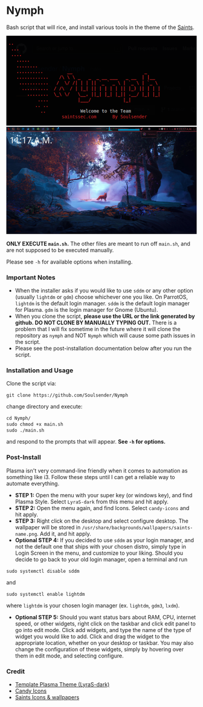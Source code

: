 # Nymph

Bash script that will rice, and install various tools in the theme of the [Saints](https://saintssec.com).

<img src="assets/logo.png">

<img src="assets/example.png">

**ONLY EXECUTE `main.sh`.** The other files are meant to run off `main.sh`, and are not supposed to be executed manually.

Please see `-h` for available options when installing.

### Important Notes
 - When the installer asks if you would like to use `sddm` or any other option (usually `lightdm` or `gdm`) choose whichever one you like. On ParrotOS, `lightdm` is the default login manager. `sddm` is the default login manager for Plasma. `gdm` is the login manager for Gnome (Ubuntu).
 - When you clone the script, **please use the URL or the link generated by github. DO NOT CLONE BY MANUALLY TYPING OUT.** There is a problem that I will fix sometime in the future where it will clone the repository as `nymph` and NOT `Nymph` which will cause some path issues in the script.
 - Please see the post-installation documentation below after you run the script.

### Installation and Usage
Clone the script via:
```
git clone https://github.com/Soulsender/Nymph
```
change directory and execute:
```
cd Nymph/
sudo chmod +x main.sh
sudo ./main.sh
```
and respond to the prompts that will appear. **See `-h` for options.**

### Post-Install
Plasma isn't very command-line friendly when it comes to automation as something like i3. Follow these steps until I can get a reliable way to automate everything.
 - **STEP 1:** Open the menu with your super key (or windows key), and find Plasma Style. Select `LyraS-dark` from this menu and hit apply. 
 - **STEP 2:** Open the menu again, and find Icons. Select `candy-icons` and hit apply. 
 - **STEP 3:** Right click on the desktop and select configure desktop. The wallpaper will be stored in `/usr/share/backgrounds/wallpapers/saints-name.png`. Add it, and hit apply. 
 - **Optional STEP 4:** If you decided to use `sddm` as your login manager, and not the default one that ships with your chosen distro, simply type in Login Screen in the menu, and customize to your liking. Should you decide to go back to your old login manager, open a terminal and run
 ```
 sudo systemctl disable sddm
 ```
 and 
 ```
sudo systemctl enable lightdm
 ```
 where `lightdm` is your chosen login manager (ex. `lightdm`, `gdm3`, `lxdm`).
 - **Optional STEP 5:** Should you want status bars about RAM, CPU, internet speed, or other widgets, right click on the taskbar and click edit panel to go into edit mode. Click add widgets, and type the name of the type of widget you would like to add. Click and drag the widget to the appropriate location, whether on your desktop or taskbar. You may also change the configuration of these widgets, simply by hovering over them in edit mode, and selecting configure. 

### Credit
 - [Template Plasma Theme (LyraS-dark)](https://github.com/yeyushengfan258/LyraS-kde)
 - [Candy Icons](https://store.kde.org/p/1305251)
 - [Saints Icons & wallpapers](https://github.com/itsjustshepherd)
